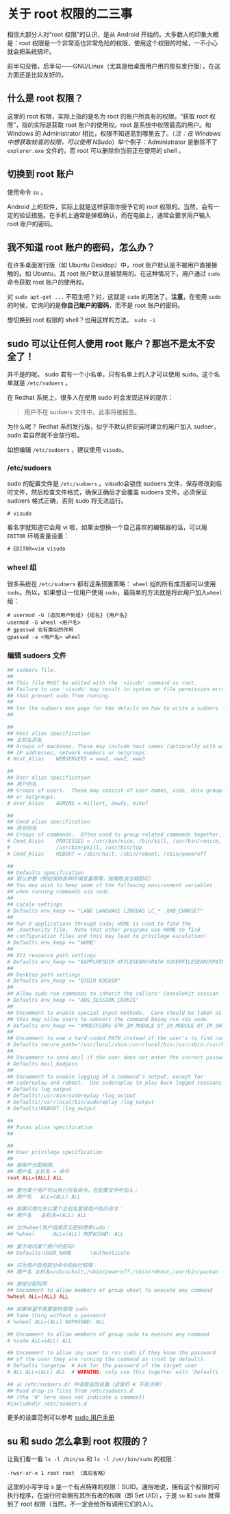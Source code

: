 # 关于 root 权限的二三事

相信大部分人对“root 权限”的认识，是从 Android 开始的。大多数人的印象大概是：root 权限是一个非常高也非常危险的权限，使用这个权限的时候，一不小心就会把系统搞坏。

前半句没错，后半句——GNU/Linux（尤其是给桌面用户用的那些发行版），在这方面还是比较友好的。

## 什么是 root 权限？

这里的 root 权限，实际上指的是名为 root 的账户所具有的权限。“获取 root 权限”，指的实际是获取 root 账户的使用权。root 是系统中权限最高的用户。和 Windows 的 Administrator 相比，权限不知道高到哪里去了。（*注：在 Windows 中想获取较高的权限，可以使用 NSudo*）举个例子：Administrator 是删除不了  `explorer.exe`  文件的，而 root 可以删除你当前正在使用的 shell 。

## 切换到 root 账户
使用命令  `su` 。

Android 上的软件，实际上就是这样获取你授予它的 root 权限的。当然，会有一定的验证措施。在手机上通常是弹框确认，而在电脑上，通常会要求用户输入 root 账户的密码。

## 我不知道 root 账户的密码，怎么办？
在许多桌面发行版（如 Ubuntu Desktop）中，root 账户默认是不被用户直接接触的。如 Ubuntu，其 root 账户默认是被禁用的。在这种情况下，用户通过  `sudo` 命令获取 root 账户的使用权。

对 `sudo apt-get ...` 不陌生吧？对，这就是 `sudo` 的用法了。**注意**，在使用 `sudo` 的时候，它询问的是**你自己账户的密码**，而不是 root 账户的密码。

想切换到 root 权限的 shell？也用这样的方法， `sudo -i ` 

## sudo 可以让任何人使用 root 账户？那岂不是太不安全了！
并不是的呢。 sudo 君有一个小名单，只有名单上的人才可以使用 sudo。这个名单就是 `/etc/sudoers` 。

在 Redhat 系统上，很多人在使用 sudo 时会发现这样的提示：
> 用户不在 sudoers 文件中。此事将被报告。

为什么呢？ Redhat 系的发行版，似乎不默认把安装时建立的用户加入 sudoer，sudo 君自然就不会放行啦。

如想编辑 `/etc/sudoers` ，建议使用 `visudo`。

### /etc/sudoers

sudo 的配置文件是 `/etc/sudoers` 。visudo会锁住 sudoers 文件，保存修改到临时文件，然后检查文件格式，确保正确后才会覆盖 sudoers 文件。必须保证 sudoers 格式正确，否则 sudo 将无法运行。 

```console
# visudo
```

看名字就知道它会用 vi 啦，如果汝想换一个自己喜欢的编辑器的话，可以用 `EDITOR` 环境变量设置：

```console
# EDITOR=vim visudo
```

### wheel 组
很多系统在 `/etc/sudoers` 都有这条预置策略： `wheel` 组的所有成员都可以使用 `sudo`。所以，如果想让一位用户使用 `sudo`，最简单的方法就是将此用户加入`wheel`组：


```console
# usermod -G (追加用户到组) {组名} {用户名}
usermod -G wheel <用户名>
# gpasswd 也有类似的作用
gpasswd -a <用户名> wheel
```


### 编辑 sudoers 文件

```conf
## sudoers file.
##
## This file MUST be edited with the 'visudo' command as root.
## Failure to use 'visudo' may result in syntax or file permission errors
## that prevent sudo from running.
##
## See the sudoers man page for the details on how to write a sudoers file.
##

##
## Host alias specification
## 主机名别名
## Groups of machines. These may include host names (optionally with wildcards),
## IP addresses, network numbers or netgroups.
# Host_Alias	WEBSERVERS = www1, www2, www3

##
## User alias specification
## 用户别名
## Groups of users.  These may consist of user names, uids, Unix groups,
## or netgroups.
# User_Alias	ADMINS = millert, dowdy, mikef

##
## Cmnd alias specification
## 命令别名
## Groups of commands.  Often used to group related commands together.
# Cmnd_Alias	PROCESSES = /usr/bin/nice, /bin/kill, /usr/bin/renice, \
# 			    /usr/bin/pkill, /usr/bin/top
# Cmnd_Alias	REBOOT = /sbin/halt, /sbin/reboot, /sbin/poweroff

##
## Defaults specification
## 默认参数（例如保持各种环境变量等等，按需取消注释即可）
## You may wish to keep some of the following environment variables
## when running commands via sudo.
##
## Locale settings
# Defaults env_keep += "LANG LANGUAGE LINGUAS LC_* _XKB_CHARSET"
##
## Run X applications through sudo; HOME is used to find the
## .Xauthority file.  Note that other programs use HOME to find   
## configuration files and this may lead to privilege escalation!
# Defaults env_keep += "HOME"
##
## X11 resource path settings
# Defaults env_keep += "XAPPLRESDIR XFILESEARCHPATH XUSERFILESEARCHPATH"
##
## Desktop path settings
# Defaults env_keep += "QTDIR KDEDIR"
##
## Allow sudo-run commands to inherit the callers' ConsoleKit session
# Defaults env_keep += "XDG_SESSION_COOKIE"
##
## Uncomment to enable special input methods.  Care should be taken as
## this may allow users to subvert the command being run via sudo.
# Defaults env_keep += "XMODIFIERS GTK_IM_MODULE QT_IM_MODULE QT_IM_SWITCHER"
##
## Uncomment to use a hard-coded PATH instead of the user's to find commands
# Defaults secure_path="/usr/local/sbin:/usr/local/bin:/usr/sbin:/usr/bin:/sbin:/bin"
##
## Uncomment to send mail if the user does not enter the correct password.
# Defaults mail_badpass
##
## Uncomment to enable logging of a command's output, except for
## sudoreplay and reboot.  Use sudoreplay to play back logged sessions.
# Defaults log_output
# Defaults!/usr/bin/sudoreplay !log_output
# Defaults!/usr/local/bin/sudoreplay !log_output
# Defaults!REBOOT !log_output

##
## Runas alias specification
##

##
## User privilege specification
##
## 按用户分配权限。
## 用户名 主机名 = 命令
root ALL=(ALL) ALL

## 要为某个用户可以执行所有命令，在配置文件中加入：
## 用户名   ALL=(ALL) ALL

## 如果只想允许以某个主机名登录用户执行命令：
## 用户名   主机名=(ALL) ALL

## 允许wheel用户组成员无密码使用sudo：
## %wheel      ALL=(ALL) NOPASSWD: ALL

## 要不询问某个用户的密码:
## Defaults:USER_NAME      !authenticate

## 只为用户启用部分命令的执行权限：
## 用户名 主机名=/sbin/halt,/sbin/poweroff,/sbin/reboot,/usr/bin/pacman -Syu

## 按组分配权限
## Uncomment to allow members of group wheel to execute any command
%wheel ALL=(ALL) ALL

## 如果希望不需要密码使用 sudo
## Same thing without a password
# %wheel ALL=(ALL) NOPASSWD: ALL

## Uncomment to allow members of group sudo to execute any command
# %sudo	ALL=(ALL) ALL

## Uncomment to allow any user to run sudo if they know the password
## of the user they are running the command as (root by default).
# Defaults targetpw  # Ask for the password of the target user
# ALL ALL=(ALL) ALL  # WARNING: only use this together with 'Defaults targetpw'

## 从 /etc/sudoers.d/ 中读取追加设置（这里的 # 不是注释）
## Read drop-in files from /etc/sudoers.d
## (the '#' here does not indicate a comment)
#includedir /etc/sudoers.d
```

更多的设置范例可以参考 [sudo 用户手册](http://www.gratisoft.us/sudo/man/sudoers.html) 


## su 和 sudo 怎么拿到 root 权限的？

让我们看一看 `ls -l /bin/su` 和 `ls -l /usr/bin/sudo` 的权限：

```
-rwsr-xr-x 1 root root （其后省略）
```

这里的小写字母 s 是一个有点特殊的权限：SUID。通俗地说，拥有这个权限的可执行程序，在运行时会拥有其所有者的权限（即 Set UID），于是 `su` 和 `sudo` 就得到了 root 权限（当然，不一定会给所有调用它们的人）。
